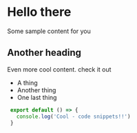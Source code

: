 # Hello there

Some sample content for you

## Another heading

Even more cool content. check it out

- A thing
- Another thing
- One last thing

 ```js [file.js]{4-6,7} meta-info=val
  export default () => {
    console.log('Cool - code snippets!!')
  }
  ```